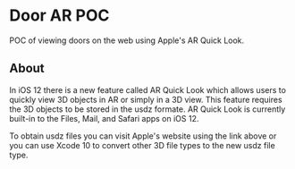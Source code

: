 # Door AR POC

POC of viewing doors on the web using Apple's AR Quick Look.

## About

In iOS 12 there is a new feature called AR Quick Look which allows users to quickly view 3D objects in AR or simply in a 3D view. This feature requires the 3D objects to be stored in the usdz formate. AR Quick Look is currently built-in to the Files, Mail, and Safari apps on iOS 12.

To obtain usdz files you can visit Apple's website using the link above or you can use Xcode 10 to convert other 3D file types to the new usdz file type.
